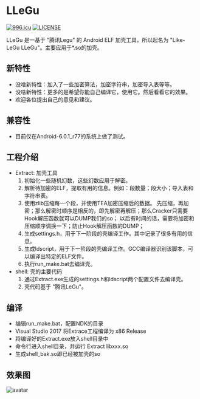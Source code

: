 # LLeGu

[![996.icu](https://img.shields.io/badge/link-996.icu-red.svg)](https://996.icu)  [![LICENSE](https://img.shields.io/badge/license-Anti%20996-blue.svg)](https://github.com/996icu/996.ICU/blob/master/LICENSE)

LLeGu 是一基于 "腾讯Legu" 的 Android ELF 加壳工具，所以起名为 "Like-LeGu LLeGu"。主要应用于*.so的加壳。

## 新特性

  - 没啥新特性：加入了一些加密算法，加密字符串，加密导入表等等。
  - 没啥新特性：更多的是希望你能自己编译它，使用它。然后看看它的效果。
  - 欢迎各位提出自己的意见和建议。

## 兼容性
  - 目前仅在Android-6.0.1_r77的系统上做了测试。

## 工程介绍
  - Extract: 加壳工具
    1. 初始化一些随机幻数，这些幻数应用于解密。
    2. 解析待加密的ELF，提取有用的信息。例如：段数量；段大小；导入表和字符串表。
    3. 使用zlib压缩每一个段，并使用TEA加密压缩后的数据。
       先压缩，再加密；那么解密时顺序是相反的，即先解密再解压；那么Cracker只需要Hook解压函数就可以DUMP我们的so；
       以后有时间的话，需要将加密和压缩顺序调换一下；防止Hook解压函数的DUMP；
    4. 生成settings.h，用于下一阶段的壳编译工作。其中记录了很多有用的信息。
    5. 生成ldscript，用于下一阶段的壳编译工作。GCC编译器识别该脚本，可以编译出特定的ELF文件。
    6. 执行run_make.bat去编译壳。
  - shell: 壳的主要代码
    1. 通过Extract.exe生成的settings.h和ldscript两个配置文件去编译壳。
    2. 壳代码基于 "腾讯LeGu"。

## 编译
  - 编辑run_make.bat，配置NDK的目录
  - Visual Studio 2017 将Extrace工程编译为 x86 Release
  - 将编译好的Extract.exe放入shell目录中
  - 命令行进入shell目录，并运行 Extract libxxx.so
  - 生成shell_bak.so即已经被加壳的so

## 效果图
![avatar](https://github.com/CCint3/LLeGu/blob/master/test.png?raw=true)
